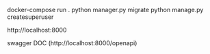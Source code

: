 docker-compose run .
python manager.py migrate
python manage.py createsuperuser

http://localhost:8000

swagger DOC
(http://localhost:8000/openapi)

